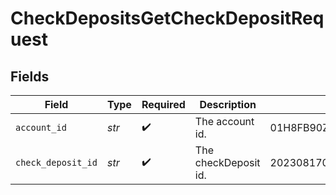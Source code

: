 # CheckDepositsGetCheckDepositRequest


## Fields

| Field                      | Type                       | Required                   | Description                | Example                    |
| -------------------------- | -------------------------- | -------------------------- | -------------------------- | -------------------------- |
| `account_id`               | *str*                      | :heavy_check_mark:         | The account id.            | 01H8FB90ZRRFWXB4XC2JPJ1D4Y |
| `check_deposit_id`         | *str*                      | :heavy_check_mark:         | The checkDeposit id.       | 20230817000319             |